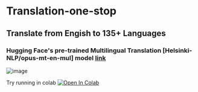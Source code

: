 # Translation-one-stop

## Translate from Engish to 135+ Languages

### Hugging Face's pre-trained Multilingual Translation [Helsinki-NLP/opus-mt-en-mul] model [link](https://huggingface.co/Helsinki-NLP/opus-mt-en-mul)


![image](https://user-images.githubusercontent.com/41701392/116452509-6d1d1b80-a87b-11eb-94ca-3ae30a0f1032.png)

Try running in colab
[![Open In Colab](https://colab.research.google.com/assets/colab-badge.svg)](https://colab.research.google.com/github/googlecolab/colabtools/blob/master/notebooks/colab-github-demo.ipynb)

